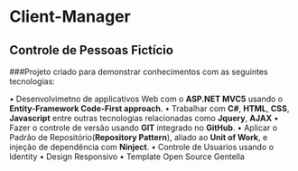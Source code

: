 # Client-Manager
## Controle de Pessoas Fictício
###Projeto criado para demonstrar conhecimentos com as seguintes tecnologias:

• Desenvolvimetno de applicativos Web com o **ASP.NET MVC5** usando o **Entity-Framework Code-First approach**.
• Trabalhar com **C#**, **HTML**, **CSS**, **Javascript** entre outras tecnologias relacionadas como **Jquery**, **AJAX**
• Fazer o controle de versão usando **GIT** integrado no **GitHub**.
• Aplicar o Padrão de Repositório(**Repository Pattern**), aliado ao **Unit of Work**, e injeção de dependência com **Ninject**.
• Controle de Usuarios usando o Identity
• Design Responsivo
• Template Open Source Gentella

